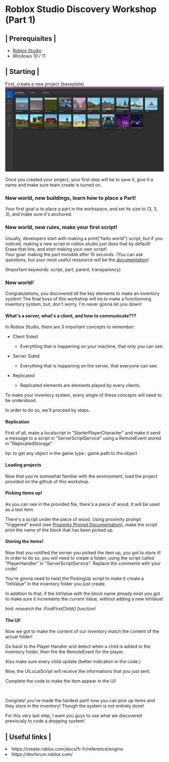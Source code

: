 # Roblox Studio Discovery Workshop (Part 1)


## | Prerequisites |

- [Roblox Studio](https://roblox.com)
- Windows 10 / 11

## | Starting |

First, create a new project (baseplate)
![roblox studio main menu](image.png)

Once you created your project, your first step will be to save it, give it a name and make sure team create is turned on.

### New world, new buildings, learn how to place a Part!
Your first goal is to place a part in the workspace, and set its size to (3, 3, 3), and make sure it's anchored.

### New world, new rules, make your first script!
Usually, developers start with making a print("hello world") script, but if you noticed, making a new script in roblox studio just does that by default! <br>
Erase that line, and start making your own script! <br>
Your goal: making the part invisible after 10 seconds. (You can ask questions, but your most useful ressource will be the [documentation](https://create.roblox.com/docs/fr-fr/reference/engine/libraries/task#wait)!

(Important keywords: script, part, parent, transparency)

### New world!
Congratulations, you discovered all the key elements to make an inventory system! The final boss of this workshop will be to make a functionning inventory system, but, don't worry, I'm never gonna let you down!

#### What's a server, what's a client, and how to communicate???
In Roblox Studio, there are 3 important concepts to remember:
- Client Sided
    - Everything that is happening on your machine, that only you can see.
- Server Sided
    - Everything that is happening on the server, that everyone can see.

- Replicated
    - Replicated elements are elements played by every clients.

To make your inventory system, every single of these concepts will need to be understood.

In order to do so, we'll proceed by steps.

#### Replication
First of all, make a localscript in "StarterPlayerCharacter" and make it send a message to a script in "ServerScriptService" using a RemoteEvent stored in "ReplicatedStorage"

tip: to get any object in the game type : game.path.to.the.object

#### Loading projects
Now that you're somewhat familiar with the environment, load the project provided on the github of this workshop.

#### Picking items up!
As you can see in the provided file, there's a piece of wood. It will be used as a test item.

There's a script under the piece of wood.
Using proximity prompt "triggered" event (see [Proximity Prompt Documentation](https://create.roblox.com/docs/fr-fr/reference/engine/classes/ProximityPrompt)), make the script print the name of the block that has been picked up.

#### Storing the items!
Now that you notified the server you picked the item up, you got to store it!
In order to do so, you will need to create a folder, using the script called "PlayerHandler" in "ServerScriptService". Replace the comments with your code!

You're gonna need to twist the PickingUp script to make it create a "IntValue" in the inventory folder you just create.

In addition to that, if the IntValue with the block name already exist you got to make sure it increments the current Value, without adding a new IntValue!

*hint: research the :FindFirstChild() function!*

#### The UI!
Now we got to make the content of our inventory match the content of the actual folder!

Go back to the Player Handler and detect when a child is added to the inventory folder, then fire the RemoteEvent for the player.

Also make sure every child update (better indication in the code.)

Now, the UILocalScript will receive the informations that you just sent.

Complete the code to make the item appear in the Ui!

<br>

Congrats! you've made the hardest part! now you can pick up items and they store in the inventory! Though the system is not entirely done!

For this very last step, I want you guys to use what we discovered previously to code a dropping system!



## | Useful links |
<li> https://create.roblox.com/docs/fr-fr/reference/engine </li>
<li> https://devforum.roblox.com/ </li>
